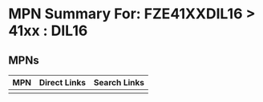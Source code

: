 



# MPN Summary For: FZE41XXDIL16 > 41xx : DIL16

## MPNs
  

|MPN|Direct Links|Search Links|
| :--- | :--- | :--- |
||||
